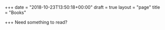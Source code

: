 +++
date = "2018-10-23T13:50:18+00:00"
draft = true
layout = "page"
title = "Books"

+++
Need something to read?